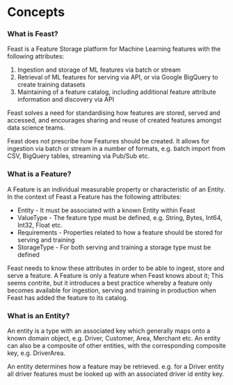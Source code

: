 # Concepts

### What is Feast?
Feast is a Feature Storage platform for Machine Learning features with the following  attributes:

1. Ingestion and storage of ML features via batch or stream
2. Retrieval of ML features for serving via API, or via Google BigQuery to create training datasets
3. Maintaining of a feature catalog, including additional feature attribute information and discovery via API 

Feast solves a need for standardising how features are stored, served and accessed, and encourages sharing and reuse of created features amongst data science teams.

Feast does not prescribe how Features should be created. It allows for ingestion via batch or stream in a number of formats, e.g. batch import from CSV, BigQuery tables, streaming via Pub/Sub etc.


### What is a Feature?

A Feature is an individual measurable property or characteristic of an Entity. In the context of Feast a Feature has the following attributes: 

* Entity - It must be associated with a known Entity within Feast
* ValueType - The feature type must be defined, e.g. String, Bytes, Int64, Int32, Float etc.
* Requirements - Properties related to how a feature should be stored for serving and training
* StorageType - For both serving and training a storage type must be defined

Feast needs to know these attributes in order to be able to ingest, store and serve a feature. A Feature is only a feature when Feast knows about it; This seems contrite, but it introduces a best practice whereby a feature only becomes available for ingestion, serving and training in production when Feast has added the feature to its catalog.

### What is an Entity?

An entity is a type with an associated key which generally maps onto a known domain object, e.g. Driver, Customer, Area, Merchant etc. An entity can also be a composite of other entities, with the corresponding composite key, e.g. DriverArea.

An entity determines how a feature may be retrieved. e.g. for a Driver entity all driver features must be looked up with an associated driver id entity key.
